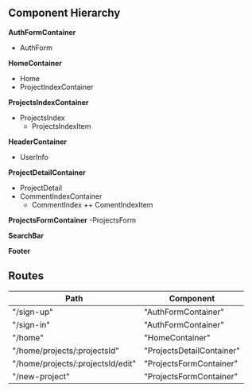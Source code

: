 ## Component Hierarchy

**AuthFormContainer**
 - AuthForm

**HomeContainer**
  - Home
  - ProjectIndexContainer

**ProjectsIndexContainer**
  - ProjectsIndex
    + ProjectsIndexItem

**HeaderContainer**
  - UserInfo

**ProjectDetailContainer**
  - ProjectDetail
  - CommentIndexContainer
    + CommentIndex
    ++ ComentIndexItem

**ProjectsFormContainer**
  -ProjectsForm

**SearchBar**

**Footer**


## Routes

|Path   | Component   |
|-------|-------------|
| "/sign-up" | "AuthFormContainer" |
| "/sign-in" | "AuthFormContainer" |
| "/home"    | "HomeContainer"     |
| "/home/projects/:projectsId" | "ProjectsDetailContainer" |
| "/home/projects/:projectsId/edit" | "ProjectsFormContainer" |
| "/new-project" | "ProjectsFormContainer" |
